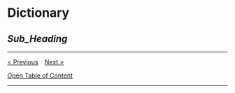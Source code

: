 # Dictionary

## *Sub_Heading*


-----
[< Previous](./15_linked_list.md)  &ensp;  [Next >]()

[Open Table of Content](./00_table_of_content.md) 

-----